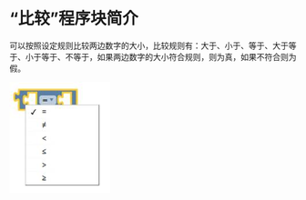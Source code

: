 # “比较”程序块简介

可以按照设定规则比较两边数字的大小，比较规则有：大于、小于、等于、大于等于、小于等于、不等于，如果两边数字的大小符合规则，则为真，如果不符合则为假。

![&#x56FE;2.7-2](../../../.gitbook/assets/image162.jpg)

